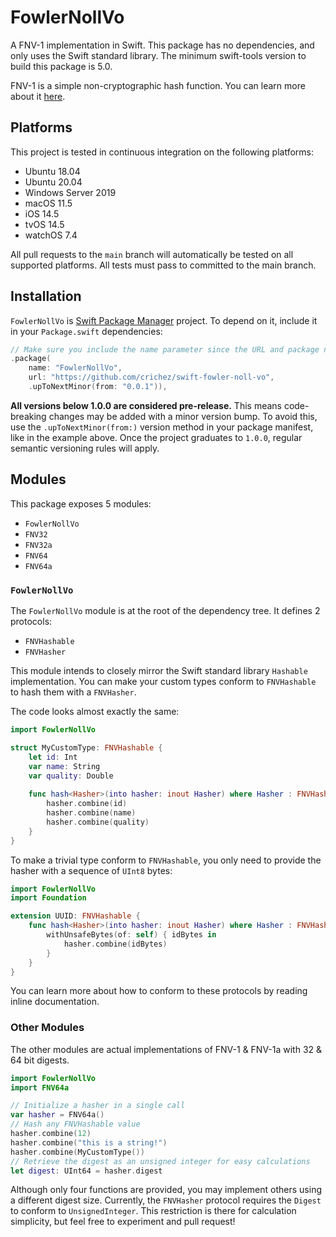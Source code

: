 # FowlerNollVo

A FNV-1 implementation in Swift. This package has no dependencies, and only uses the Swift standard library. 
The minimum swift-tools version to build this package is 5.0.

FNV-1 is a simple non-cryptographic hash function. 
You can learn more about it [here](https://en.wikipedia.org/wiki/Fowler–Noll–Vo_hash_function).

## Platforms

This project is tested in continuous integration on the following platforms:
* Ubuntu 18.04
* Ubuntu 20.04
* Windows Server 2019
* macOS 11.5
* iOS 14.5
* tvOS 14.5
* watchOS 7.4

All pull requests to the `main` branch will automatically be tested on all supported platforms.
All tests must pass to committed to the main branch.

## Installation

`FowlerNollVo` is [Swift Package Manager](https://github.com/apple/swift-package-manager) project.
To depend on it, include it in your `Package.swift` dependencies:

```swift
// Make sure you include the name parameter since the URL and package name are different
.package(
    name: "FowlerNollVo", 
    url: "https://github.com/crichez/swift-fowler-noll-vo",
    .upToNextMinor(from: "0.0.1")),
```

**All versions below 1.0.0 are considered pre-release.**
This means code-breaking changes may be added with a minor version bump.
To avoid this, use the `.upToNextMinor(from:)` version method in your package manifest, 
like in the example above. Once the project graduates to `1.0.0`, 
regular semantic versioning rules will apply.

## Modules

This package exposes 5 modules:
* `FowlerNollVo`
* `FNV32`
* `FNV32a`
* `FNV64`
* `FNV64a`

### `FowlerNollVo`

The `FowlerNollVo` module is at the root of the dependency tree. It defines 2 protocols:
* `FNVHashable`
* `FNVHasher`

This module intends to closely mirror the Swift standard library `Hashable` implementation.
You can make your custom types conform to `FNVHashable` to hash them with a `FNVHasher`.

The code looks almost exactly the same:

```swift
import FowlerNollVo

struct MyCustomType: FNVHashable {
    let id: Int
    var name: String
    var quality: Double
    
    func hash<Hasher>(into hasher: inout Hasher) where Hasher : FNVHasher {
        hasher.combine(id)
        hasher.combine(name)
        hasher.combine(quality)
    }
}
```

To make a trivial type conform to `FNVHashable`, 
you only need to provide the hasher with a sequence of `UInt8` bytes:

```swift
import FowlerNollVo
import Foundation

extension UUID: FNVHashable {
    func hash<Hasher>(into hasher: inout Hasher) where Hasher : FNVHasher {
        withUnsafeBytes(of: self) { idBytes in 
            hasher.combine(idBytes)
        }
    }
}
```

You can learn more about how to conform to these protocols by reading inline documentation.

### Other Modules

The other modules are actual implementations of FNV-1 & FNV-1a with 32 & 64 bit digests.

```swift
import FowlerNollVo
import FNV64a

// Initialize a hasher in a single call
var hasher = FNV64a()
// Hash any FNVHashable value
hasher.combine(12)
hasher.combine("this is a string!")
hasher.combine(MyCustomType())
// Retrieve the digest as an unsigned integer for easy calculations
let digest: UInt64 = hasher.digest
```

Although only four functions are provided, you may implement others using a different digest size. 
Currently, the `FNVHasher` protocol requires the `Digest` to conform to `UnsignedInteger`.
This restriction is there for calculation simplicity, but feel free to experiment and pull request!
